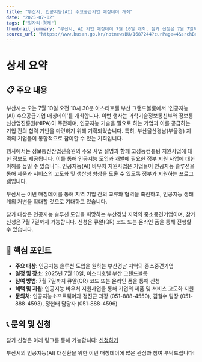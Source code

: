 ```yaml
---
title: "부산시, 인공지능(AI) 수요공급기업 매칭데이 개최"
date: "2025-07-02"
tags: ["일자리·경제"]
thumbnail_summary: "부산시, AI 기업 매칭데이 7월 10일 개최, 참가 신청은 7월 7일까지!"
source_url: "https://www.busan.go.kr/nbtnewsBU/1687244?curPage=4&srchBeginDt=&srchEndDt=&srchKey=&srchText="
---
```


# 상세 요약

## 📋 주요 내용
부산시는 오는 7월 10일 오전 10시 30분 아스티호텔 부산 그랜드볼룸에서 '인공지능(AI) 수요공급기업 매칭데이'를 개최합니다. 이번 행사는 과학기술정보통신부와 정보통신산업진흥원(NIPA)이 주관하며, 인공지능 기술을 필요로 하는 기업과 이를 공급하는 기업 간의 협력 기반을 마련하기 위해 기획되었습니다. 특히, 부산울산경남(부울경) 지역의 기업들이 통합적으로 참여할 수 있는 기회입니다.

행사에서는 정보통신산업진흥원의 주요 사업 설명과 함께 고성능컴퓨팅 지원사업에 대한 정보도 제공됩니다. 이를 통해 인공지능 도입과 개발에 필요한 정부 지원 사업에 대한 이해를 높일 수 있습니다. 인공지능(AI) 바우처 지원사업은 기업들이 인공지능 솔루션을 통해 제품과 서비스의 고도화 및 생산성 향상을 도울 수 있도록 정부가 지원하는 프로그램입니다.

부산시는 이번 매칭데이를 통해 지역 기업 간의 교류와 협력을 촉진하고, 인공지능 생태계의 저변을 확대할 것으로 기대하고 있습니다.

참가 대상은 인공지능 솔루션 도입을 희망하는 부산경남 지역의 중소중견기업이며, 참가 신청은 7월 7일까지 가능합니다. 신청은 큐알(QR) 코드 또는 온라인 폼을 통해 진행할 수 있습니다.

## 🎯 핵심 포인트
- **주요 대상**: 인공지능 솔루션 도입을 원하는 부산경남 지역의 중소중견기업
- **일정 및 장소**: 2025년 7월 10일, 아스티호텔 부산 그랜드볼룸
- **참여 방법**: 7월 7일까지 큐알(QR) 코드 또는 온라인 폼을 통해 신청
- **혜택 및 지원**: 인공지능 바우처 지원사업을 통해 기업의 제품 및 서비스 고도화 지원
- **문의처**: 인공지능소프트웨어과 정진근 과장 (051-888-4550), 김철수 팀장 (051-888-4593), 정현태 담당자 (051-888-4596)

## 📞 문의 및 신청
참가 신청은 아래 링크를 통해 가능합니다:
[신청하기](https://docs.google.com/forms/d/e/1FAIpQLSc9YAWm7Qw7lISCJyn6SgqhLygLSxqgFU8xZNHfQBqmJ68NpQ/viewform?usp=header)

부산시의 인공지능(AI) 대전환을 위한 이번 매칭데이에 많은 관심과 참여 부탁드립니다!